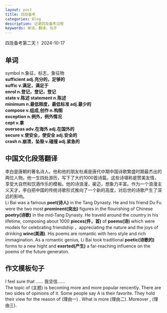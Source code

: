 ```yaml
---
layout: post
title: 四及备考
categories: Blog
description: 记录四及备考过程
keywords: 单词，翻译，句子
---    
```

四及备考第二天！ 2024-10-17   

## 单词
symbol n.象征，标志，象征物  
**sufficient adj.充分的，足够的**  
**suffic v.满足，满足于**  
**enrol n.登记，登记，登记**    
**state v.陈述  statement n.陈述**  
**minimum n.最低限度，最低标准  adj.最少的**  
**compose v.组成,创作  n.构图**  
**exception n.例外，例外情况**  
**cept v.拿**  
**overseas adv.在海外 adj.在国外的**  
**secure v.使安全，使安全 adj.安全的**  
**crash n.崩溃，坠毁 v.碰撞 adj.紧急的**  
## 中国文化段落翻译
李白是唐朝的著名诗人。他和他的朋友杜甫是唐代中期中国诗歌繁盛时期最杰出的两位人物。他一生四处游历，写下了大约1000首诗篇。这些诗堪称是赞美友情，享受大自然和饮酒作乐的模板。他的诗浪漫，豪迈，想象力丰富。作为一个浪漫主义天才，李白把中国的传统诗歌形式推向了一个新的高度，对后世的诗歌产生了深远的影响。  
Li Bai was a famous **poet(诗人)** in the Tang Dynasty. He and his friend Du Fu were the two most **prominent(突出)** figures in the flourishing of Chinese **poetry(诗歌)** in the mid-Tang Dynasty. He traveld around the country in his lifetime, composing about 1000 **pieces(件，首)** of **poems(诗)** which were models for celebrating friendship ，appreciating the nature and the joys of drinking  **wine(美酒)**. His poems are romantic with hero style and rich immagination. As a romantic genius, Li Bai took traditional **poetic(诗歌的)** forms to a new hight and **exerted(产生)** a far-reaching influence on the poems of the future generaton.  

## 作文模板句子
I feel sure that ...... 我坚信......  
The topic of (主题) is becoming more and more popular rencently. There are two sides of opinions of it. Some people say A is their favorite. They hold their view for the reason of (理由一) . What is more (理由二). Moreover , (理由三).